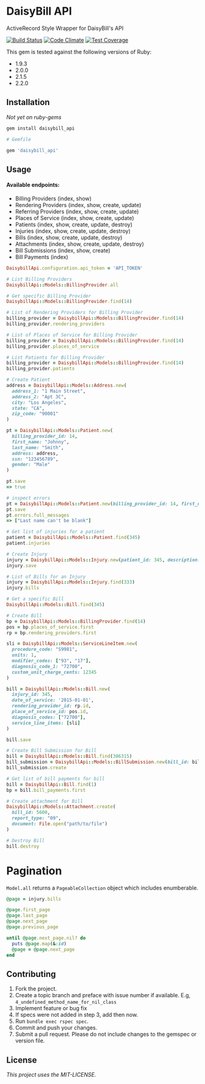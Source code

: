 # DaisyBill API
ActiveRecord Style Wrapper for DaisyBill's API

[![Build Status](https://semaphoreci.com/api/v1/projects/4e51c7d8-2ca3-4c3e-9172-ff2082309342/369271/shields_badge.svg)](https://semaphoreci.com/daisybill/daisybill_api)
[![Code Climate](https://codeclimate.com/repos/54ff0165e30ba055fa001c7f/badges/1cde64d9bdc572be43a9/gpa.svg)](https://codeclimate.com/repos/54ff0165e30ba055fa001c7f/feed)
[![Test Coverage](https://codeclimate.com/repos/54ff0165e30ba055fa001c7f/badges/1cde64d9bdc572be43a9/coverage.svg)](https://codeclimate.com/repos/54ff0165e30ba055fa001c7f/feed)

This gem is tested against the following versions of Ruby:
- 1.9.3
- 2.0.0
- 2.1.5
- 2.2.0

## Installation
*Not yet on ruby-gems*

```bash
gem install daisybill_api
```

```ruby
# Gemfile

gem 'daisybill_api'
```

## Usage
#### Available endpoints:
- Billing Providers (index, show)
- Rendering Providers (index, show, create, update)
- Referring Providers (index, show, create, update)
- Places of Service (index, show, create, update)
- Patients (index, show, create, update, destroy)
- Injuries (index, show, create, update, destroy)
- Bills (index, show, create, update, destroy)
- Attachments (index, show, create, update, destroy)
- Bill Submissions (index, show, create)
- Bill Payments (index)

```ruby
DaisybillApi.configuration.api_token = 'API_TOKEN'

# List Billing Providers
DaisybillApi::Models::BillingProvider.all

# Get specific Billing Provider
DaisybillApi::Models::BillingProvider.find(14)

# List of Rendering Providers for Billing Provider
billing_provider = DaisybillApi::Models::BillingProvider.find(14)
billing_provider.rendering_providers

# List of Places of Service for Billing Provider
billing_provider = DaisybillApi::Models::BillingProvider.find(14)
billing_provider.places_of_service

# List Patients for Billing Provider
billing_provider = DaisybillApi::Models::BillingProvider.find(14)
billing_provider.patients

# Create Patient
address = DaisybillApi::Models::Address.new(
  address_1: "1 Main Street",
  address_2: "Apt 3C",
  city: "Los Angeles",
  state: "CA",
  zip_code: "90001"
)

pt = DaisybillApi::Models::Patient.new(
  billing_provider_id: 14,
  first_name: "Johnny",
  last_name: "Smith",
  address: address,
  ssn: "123456789",
  gender: "Male"
)

pt.save
=> true

# inspect errors
pt = DaisybillApi::Models::Patient.new(billing_provider_id: 14, first_name: "Johnny")
pt.save
pt.errors.full_messages
=> ["Last name can't be blank"]

# Get list of injuries for a patient
patient = DaisybillApi::Models::Patient.find(345)
patient.injuries

# Create Injury
injury = DaisybillApi::Models::Injury.new(patient_id: 345, description: 'Broken Arm', claim_number: '1234567')
injury.save

# List of Bills for an Injury
injury = DaisybillApi::Models::Injury.find(333)
injury.bills

# Get a specific Bill
DaisybillApi::Models::Bill.find(345)

# Create Bill
bp = DaisybillApi::Models::BillingProvider.find(14)
pos = bp.places_of_service.first
rp = bp.rendering_providers.first

sli = DaisybillApi::Models::ServiceLineItem.new(
  procedure_code: "S9981",
  units: 1,
  modifier_codes: ["93", "17"],
  diagnosis_code_1: "72700",
  custom_unit_charge_cents: 12345
)

bill = DaisybillApi::Models::Bill.new(
  injury_id: 345,
  date_of_service: '2015-01-01',
  rendering_provider_id: rp.id,
  place_of_service_id: pos.id,
  diagnosis_codes: ["72700"],
  service_line_items: [sli]
)

bill.save

# Create Bill Submission for Bill
bill = DaisybillApi::Models::Bill.find(386315)
bill_submission = DaisybillApi::Models::BillSubmission.new(bill_id: bill.id)
bill_submission.create

# Get list of bill payments for bill
bill = DaisybillApi::Bill.find(1)
bp = bill.bill_payments.first

# Create attachment for Bill
DaisybillApi::Models::Attachment.create(
  bill_id: 5600,
  report_type: "09",
  document: File.open("path/to/file")
)

# Destroy Bill
bill.destroy
```

# Pagination

`Model.all` returns a `PageableCollection` object which includes enumberable.

```ruby
@page = injury.bills

@page.first_page
@page.last_page
@page.next_page
@page.previous_page

until @page.next_page.nil? do
  puts @page.map(&:id)
  @page = @page.next_page
end
```

## Contributing
1. Fork the project.
2. Create a topic branch and preface with issue number if available. E.g, `4_undefined_method_name_for_nil_class`
3. Implement feature or bug fix
4. If specs were not added in step 3, add then now.
5. Run `bundle exec rspec spec`.
6. Commit and push your changes.
7. Submit a pull request. Please do not include changes to the gemspec or version file.

## License
*This project uses the MIT-LICENSE.*

